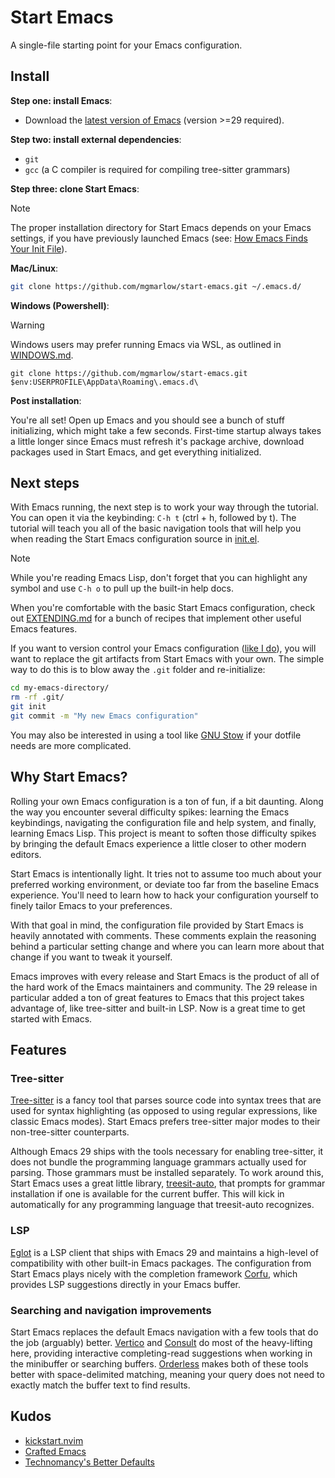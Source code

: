 # Start Emacs

A single-file starting point for your Emacs configuration.

## Install

**Step one: install Emacs**:

* Download the [latest version of
Emacs](https://www.gnu.org/software/emacs/) (version >=29 required).

**Step two: install external dependencies**:

* `git`
* `gcc` (a C compiler is required for compiling  tree-sitter grammars)

**Step three: clone Start Emacs**:

> [!Note]
> The proper installation directory for Start Emacs depends on your
> Emacs settings, if you have previously launched Emacs (see: [How
> Emacs Finds Your Init
> File](https://www.gnu.org/software/emacs/manual/html_node/emacs/Find-Init.html)).

**Mac/Linux**:

```sh
git clone https://github.com/mgmarlow/start-emacs.git ~/.emacs.d/
```

**Windows (Powershell)**:

> [!Warning]
> Windows users may prefer running Emacs via WSL, as outlined in
> [WINDOWS.md](./WINDOWS.md).

```
git clone https://github.com/mgmarlow/start-emacs.git $env:USERPROFILE\AppData\Roaming\.emacs.d\
```

**Post installation**:

You're all set! Open up Emacs and you should see a bunch of stuff
initializing, which might take a few seconds. First-time startup
always takes a little longer since Emacs must refresh it's package
archive, download packages used in Start Emacs, and get everything
initialized.

## Next steps

With Emacs running, the next step is to work your way through the
tutorial. You can open it via the keybinding: `C-h t` (ctrl + h,
followed by t). The tutorial will teach you all of the basic
navigation tools that will help you when reading the Start Emacs
configuration source in [init.el](./init.el).

> [!Note]
> While you're reading Emacs Lisp, don't forget that you can highlight
> any symbol and use `C-h o` to pull up the built-in help docs.

When you're comfortable with the basic Start Emacs configuration,
check out [EXTENDING.md](./EXTENDING.md) for a bunch of recipes that
implement other useful Emacs features.

If you want to version control your Emacs configuration ([like I
do](https://github.com/mgmarlow/dotemacs)), you will want to replace
the git artifacts from Start Emacs with your own. The simple way to do
this is to blow away the `.git` folder and re-initialize:

```sh
cd my-emacs-directory/
rm -rf .git/
git init
git commit -m "My new Emacs configuration"
```

You may also be interested in using a tool like [GNU
Stow](https://www.gnu.org/software/stow/) if your dotfile needs are
more complicated.

## Why Start Emacs?

Rolling your own Emacs configuration is a ton of fun, if a bit
daunting. Along the way you encounter several difficulty spikes:
learning the Emacs keybindings, navigating the configuration file and
help system, and finally, learning Emacs Lisp. This project is meant
to soften those difficulty spikes by bringing the default Emacs
experience a little closer to other modern editors.

Start Emacs is intentionally light. It tries not to assume too much
about your preferred working environment, or deviate too far from the
baseline Emacs experience. You'll need to learn how to hack your
configuration yourself to finely tailor Emacs to your preferences.

With that goal in mind, the configuration file provided by Start Emacs
is heavily annotated with comments. These comments explain the
reasoning behind a particular setting change and where you can learn
more about that change if you want to tweak it yourself.

Emacs improves with every release and Start Emacs is the product of
all of the hard work of the Emacs maintainers and community. The 29
release in particular added a ton of great features to Emacs that this
project takes advantage of, like tree-sitter and built-in LSP. Now is
a great time to get started with Emacs.

## Features

### Tree-sitter

[Tree-sitter](https://tree-sitter.github.io/tree-sitter/) is a fancy
tool that parses source code into syntax trees that are used for
syntax highlighting (as opposed to using regular expressions, like
classic Emacs modes). Start Emacs prefers tree-sitter major modes
to their non-tree-sitter counterparts.

Although Emacs 29 ships with the tools necessary for enabling
tree-sitter, it does not bundle the programming language grammars
actually used for parsing. Those grammars must be installed
separately. To work around this, Start Emacs uses a great little
library, [treesit-auto](https://github.com/renzmann/treesit-auto),
that prompts for grammar installation if one is available for the
current buffer. This will kick in automatically for any programming
language that treesit-auto recognizes.

### LSP

[Eglot](https://github.com/joaotavora/eglot) is a LSP client that
ships with Emacs 29 and maintains a high-level of compatibility with
other built-in Emacs packages. The configuration from Start Emacs
plays nicely with the completion framework
[Corfu](https://elpa.gnu.org/packages/corfu.html), which provides LSP
suggestions directly in your Emacs buffer.

### Searching and navigation improvements

Start Emacs replaces the default Emacs navigation with a few tools
that do the job (arguably)
better. [Vertico](https://elpa.gnu.org/packages/vertico.html) and
[Consult](https://elpa.gnu.org/packages/consult.html) do most of the
heavy-lifting here, providing interactive completing-read suggestions
when working in the minibuffer or searching
buffers. [Orderless](https://elpa.gnu.org/packages/orderless.html)
makes both of these tools better with space-delimited matching,
meaning your query does not need to exactly match the buffer text to
find results.

## Kudos

- [kickstart.nvim](https://github.com/nvim-lua/kickstart.nvim)
- [Crafted Emacs](https://github.com/SystemCrafters/crafted-emacs)
- [Technomancy's Better Defaults](https://git.sr.ht/~technomancy/better-defaults)
